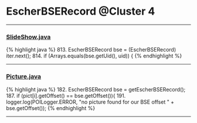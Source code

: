# EscherBSERecord @Cluster 4

***

### [SlideShow.java](https://searchcode.com/codesearch/view/97394959/)
{% highlight java %}
813. EscherBSERecord bse = (EscherBSERecord) iter.next();
814. if (Arrays.equals(bse.getUid(), uid)) {
{% endhighlight %}

***

### [Picture.java](https://searchcode.com/codesearch/view/97394307/)
{% highlight java %}
182. EscherBSERecord bse = getEscherBSERecord();
187.         if (pict[i].getOffset() ==  bse.getOffset()){
191.     logger.log(POILogger.ERROR, "no picture found for our BSE offset " + bse.getOffset());
{% endhighlight %}

***

